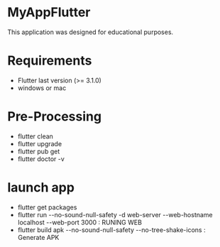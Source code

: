 # MyAppFlutter

This application was designed for educational purposes.

# Requirements
  - Flutter last version (>= 3.1.0)
  - windows or mac

# Pre-Processing
  - flutter clean
  - flutter upgrade
  - flutter pub get
  - flutter doctor -v

# launch app
  - flutter get packages
  - flutter run --no-sound-null-safety -d web-server --web-hostname localhost --web-port 3000 : RUNING WEB
  - flutter build apk --no-sound-null-safety --no-tree-shake-icons : Generate APK
